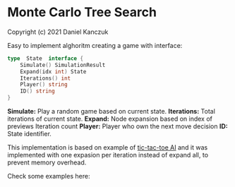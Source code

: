 # Monte Carlo Tree Search

Copyright (c) 2021 Daniel Kanczuk

Easy to implement alghoritm creating a game with interface:

```go
type  State  interface {
	Simulate() SimulationResult
	Expand(idx int) State
	Iterations() int
	Player() string
	ID() string
}
```
**Simulate:** Play a random game based on current state.
**Iterations:** Total iterations of current state. 
**Expand:** Node expansion based on index of previews Iteration count 
**Player:** Player who own the next move decision
**ID:** State identifier.

This implementation is based on example of [tic-tac-toe AI](https://vgarciasc.github.io/mcts-viz) and it was implemented with one expasion per iteration instead of expand all, to prevent memory overhead.

Check some examples here: